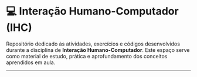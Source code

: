 # 💻 Interação Humano-Computador (IHC)

Repositório dedicado às atividades, exercícios e códigos desenvolvidos durante a disciplina de **Interação Humano-Computador**. Este espaço serve como material de estudo, prática e aprofundamento dos conceitos aprendidos em aula.

---
